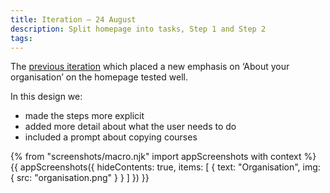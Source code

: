 ```yaml
---
title: Iteration – 24 August
description: Split homepage into tasks, Step 1 and Step 2
tags:
---
```


The [previous iteration](/publish-teacher-training/iteration-aug-23) which placed a new emphasis on ‘About your organisation’ on the homepage tested well.

In this design we:

* made the steps more explicit
* added more detail about what the user needs to do
* included a prompt about copying courses

{% from "screenshots/macro.njk" import appScreenshots with context %}
{{ appScreenshots({
  hideContents: true,
  items: [
    {
      text: "Organisation",
      img: { src: "organisation.png" }
    }
  ]
}) }}

